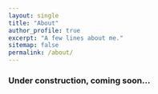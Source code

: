 ```yaml
---
layout: single
title: "About"
author_profile: true
excerpt: "A few lines about me."
sitemap: false
permalink: /about/
---
```

### Under construction, coming soon...